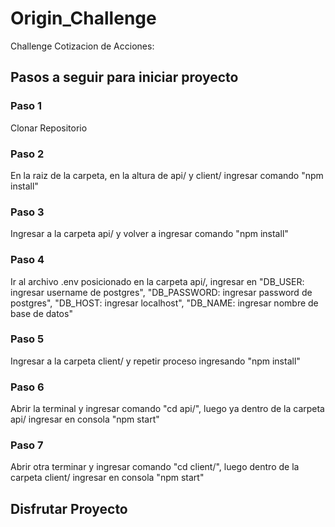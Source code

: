 # Origin_Challenge
Challenge Cotizacion de Acciones:

## Pasos a seguir para iniciar proyecto

### Paso 1 ###
Clonar Repositorio

### Paso 2 ###
En la raiz de la carpeta, en la altura de api/ y client/ ingresar comando "npm install"

### Paso 3 ###
Ingresar a la carpeta api/ y volver a ingresar comando "npm install"

### Paso 4 ###
Ir al archivo .env posicionado en la carpeta api/, ingresar en "DB_USER: ingresar username de postgres", "DB_PASSWORD: ingresar password de postgres", "DB_HOST: ingresar localhost", "DB_NAME: ingresar nombre de base de datos"

### Paso 5 ###
Ingresar a la carpeta client/ y repetir proceso ingresando "npm install"

### Paso 6 ###
Abrir la terminal y ingresar comando "cd api/", luego ya dentro de la carpeta api/ ingresar en consola "npm start"

### Paso 7 ###
Abrir otra terminar y ingresar comando "cd client/", luego dentro de la carpeta client/ ingresar en consola "npm start"

## Disfrutar Proyecto ##